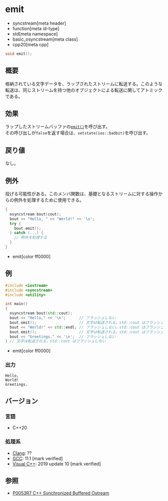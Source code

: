 # emit
* syncstream[meta header]
* function[meta id-type]
* std[meta namespace]
* basic_osyncstream[meta class]
* cpp20[meta cpp]

```cpp
void emit();
```

## 概要
格納されている文字データを、ラップされたストリームに転送する。このような転送は、同じストリームを持つ他のオブジェクトによる転送に関してアトミックである。


## 効果
ラップしたストリームバッファの[`emit()`](../basic_syncbuf/emit.md)を呼び出す。  
その呼び出しが`false`を返す場合は、`setstate(ios::badbit)`を呼び出す。  


## 戻り値
なし。


## 例外
投げる可能性がある。このメンバ関数は、基礎となるストリームに対する操作からの例外を処理するために使用できる。

```cpp
{
  osyncstream bout(cout);
  bout << "Hello, " << "World!" << '\n';
  try {
    bout.emit();
  } catch (...) {
    // 例外を処理する
  }
}
```
* emit[color ff0000]

## 例
```cpp example
#include <iostream>
#include <syncstream>
#include <utility>

int main()
{
  osyncstream bout(std::cout);
  bout << "Hello," << '\n';      // フラッシュしない
  bout.emit();                   // 文字は転送される。std::cout はフラッシュしない
  bout << "World!" << std::endl; // フラッシュしない。std::cout はフラッシュしない
  bout.emit();                   // 文字は転送される。std::cout はフラッシュする
  bout << "Greetings." << '\n';  // フラッシュしない
} // 文字は転送される。std::cout はフラッシュしない
```
* emit[color ff0000]

### 出力
```
Hello,
World!
Greetings.
```


## バージョン
### 言語
- C++20

### 処理系
- [Clang](/implementation.md#clang): ??
- [GCC](/implementation.md#gcc): 11.1 [mark verified]
- [Visual C++](/implementation.md#visual_cpp): 2019 update 10 [mark verified]


## 参照
- [P0053R7 C++ Synchronized Buffered Ostream](http://www.open-std.org/jtc1/sc22/wg21/docs/papers/2017/p0053r7.pdf)
